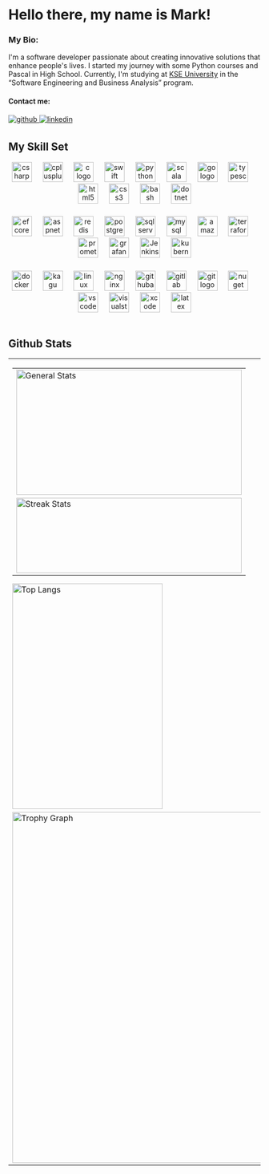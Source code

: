 # Hello there, my name is Mark!

### My Bio:

I'm a software developer passionate about creating innovative solutions that enhance people's lives. I started my journey with some Python courses and Pascal in High School. Currently, I'm studying at [KSE University](https://university.kse.ua/en) in the “Software Engineering and Business Analysis” program.

#### Contact me:
<a href="https://github.com/Tabatskyi" target="_blank">
<img src=https://img.shields.io/badge/github-%2324292e.svg?&style=for-the-badge&logo=github&logoColor=white alt=github style="margin-bottom: 5px;" />
</a>
<a href="https://linkedin.com/in/mark-tabatskyi" target="_blank">
<img src=https://img.shields.io/badge/linkedin-%231E77B5.svg?&style=for-the-badge&logo=linkedin&logoColor=white alt=linkedin style="margin-bottom: 5px;" />
</a> 
<br/>  


## My Skill Set  

<div align="center">
  <a href="https://dotnet.microsoft.com/languages/csharp/"><img src="https://skillicons.dev/icons?i=cs" height="40" width="40"  alt="csharp logo"  /></a>
  <img width="5" />   
  <img width="5" />
  <a href="https://cplusplus.com/"><img src="https://skillicons.dev/icons?i=cpp" height="40" width="40"  alt="cplusplus logo"  /></a>
  <img width="5" />   
  <img width="5" />
  <a href="https://www.cprogramming.com/"><img src="https://skillicons.dev/icons?i=c" height="40" width="40"  alt="c logo"  /></a>
  <img width="5" />   
  <img width="5" />
  <a href="https://developer.apple.com/swift/"><img src="https://skillicons.dev/icons?i=swift" height="40" width="40"  alt="swift logo"  /></a>
  <img width="5" />
  <img width="5" />
  <a href="https://www.python.org/"><img src="https://cdn.jsdelivr.net/gh/devicons/devicon/icons/python/python-original.svg" height="40" width="40"  alt="python logo"  /></a>
  <img width="5" />   
  <img width="5" />
  <a href="https://www.scala-lang.org/"><img src="https://cdn.simpleicons.org/scala/DC322F" height="40" width="40"  alt="scala logo"  /></a>
  <img width="5" />  
  <img width="5" />
  <a href="https://go.dev/"><img src="https://cdn.jsdelivr.net/gh/devicons/devicon/icons/go/go-original.svg" height="40" width="40"  alt="go logo"  /></a>
  <img width="5" />   
  <img width="5" />
  <a href="https://www.typescriptlang.org/"><img src="https://cdn.simpleicons.org/typescript/3178C6" height="40" width="40"  alt="typescript logo"  /></a>
  <img width="5" />   
  <img width="5" />
  <a href="https://www.w3schools.com/html/"><img src="https://cdn.jsdelivr.net/gh/devicons/devicon/icons/html5/html5-original.svg" height="40" width="40"  alt="html5 logo"  /></a>
  <img width="5" />   
  <img width="5" />
  <a href="https://www.w3schools.com/css/"><img src="https://cdn.jsdelivr.net/gh/devicons/devicon/icons/css3/css3-original.svg" height="40" width="40"  alt="css3 logo"  /></a>
  <img width="5" />   
  <img width="5" />
  <a href="https://www.r-project.org/"><img src="https://cdn.jsdelivr.net/gh/devicons/devicon/icons/r/r-original.svg" height="40" width="40"  alt="bash logo"  /></a>
  <img width="5" />   
  <img width="5" />
  <a href="https://dotnet.microsoft.com/"><img src="https://cdn.simpleicons.org/dotnet/512BD4" height="40" width="40"  alt="dotnet logo"  /></a>
</div>

###

<div align="center">
  <a href="https://learn.microsoft.com/en-us/ef/core"><img src="https://cdn.jsdelivr.net/gh/devicons/devicon/icons/entityframeworkcore/entityframeworkcore-original.svg" height="40" width="40"  alt="ef core logo"  /></a>
  <img width="5" />   
  <img width="5" />
  <a href="https://dotnet.microsoft.com/en-us/apps/aspnet"><img src="https://cdn.jsdelivr.net/gh/devicons/devicon/icons/dot-net/dot-net-original.svg" height="40" width="40"  alt="aspnet logo"  /></a>
  <img width="5" />   
  <img width="5" />
  <a href="https://redis.io/"><img src="https://cdn.simpleicons.org/redis/DC382D" height="40" width="40"  alt="redis logo"  /></a>
  <img width="5" />  
  <img width="5" />
  <a href="https://www.postgresql.org/"><img src="https://cdn.jsdelivr.net/gh/devicons/devicon/icons/postgresql/postgresql-original.svg" height="40" width="40"  alt="postgresql logo"  /></a>
  <img width="5" />   
  <img width="5" />
  <a href="https://www.microsoft.com/sql-server"><img src="https://cdn.jsdelivr.net/gh/devicons/devicon@latest/icons/microsoftsqlserver/microsoftsqlserver-plain-wordmark.svg" height="40" width="40"  alt="sqlserver logo"  /></a>
  <img width="5" />   
  <img width="5" />
  <a href="https://www.mysql.com/"><img src="https://cdn.simpleicons.org/mysql/4479A1" height="40" width="40"  alt="mysql logo"  /></a>
  <img width="5" />  
  <img width="5" />
  <a href="https://aws.amazon.com/"><img src="https://skillicons.dev/icons?i=aws" height="40" width="40"  alt="amazonwebservices logo"  /></a>
  <img width="5" />  
  <img width="5" />
  <a href="https://www.terraform.io/"><img src="https://cdn.jsdelivr.net/gh/devicons/devicon/icons/terraform/terraform-original.svg" height="40" width="40"  alt="terraform logo"  /></a>
  <img width="5" />  
  <img width="5" />
  <a href="https://prometheus.io/"><img src="https://cdn.jsdelivr.net/gh/devicons/devicon/icons/prometheus/prometheus-original.svg" height="40" width="40"  alt="prometheus logo"  /></a>
  <img width="5" /> 
  <img width="5" />
  <a href="https://grafana.com/"><img src="https://cdn.jsdelivr.net/gh/devicons/devicon/icons/grafana/grafana-original.svg" height="40" width="40"  alt="grafana logo"  /></a>
  <img width="5" />  
  <img width="5" />
  <a href="https://www.jenkins.io/"><img src="https://profilinator.rishav.dev/skills-assets/jenkins-icon.svg" alt="Jenkins" height="40" width="40"  /></a>
  <img width="5" />  
  <img width="5" />
  <a href="https://kubernetes.io/"><img src="https://cdn.jsdelivr.net/gh/devicons/devicon/icons/kubernetes/kubernetes-original.svg" height="40" width="40"  alt="kubernetes logo"  /></a>
</div>

###

<div align="center">
  <a href="https://www.docker.com/"><img src="https://cdn.simpleicons.org/docker/2496ED" height="40" width="40"  alt="docker logo"  /></a>
  <img width="5" />  
  <img width="5" />
  <a href="https://github.com/vovaskochko/KaguOS"><img src="https://github.com/vovaskochko/KaguOS/blob/main/kaguos_logo.png" height="40" width="40"  alt="kagu logo"  /></a>
  <img width="5" /> 
  <img width="5" />
  <a href="https://www.linux.org/"><img src="https://cdn.jsdelivr.net/gh/devicons/devicon/icons/linux/linux-original.svg" height="40" width="40"  alt="linux logo"  /></a>
  <img width="5" />  
  <img width="5" />
  <a href="https://www.nginx.com/"><img src="https://cdn.simpleicons.org/nginx/009639" height="40" width="40"  alt="nginx logo"  /></a>
  <img width="5" />  
  <img width="5" />
  <a href="https://github.com/features/actions/"><img src="https://skillicons.dev/icons?i=githubactions" height="40" width="40"  alt="githubactions logo"  /></a>
  <img width="5" /> 
  <img width="5" />
  <a href="https://about.gitlab.com/"><img src="https://cdn.jsdelivr.net/gh/devicons/devicon/icons/gitlab/gitlab-original.svg" height="40" width="40"  alt="gitlab logo"  /></a>
  <img width="5" />  
  <img width="5" />
  <a href="https://git-scm.com/"><img src="https://cdn.jsdelivr.net/gh/devicons/devicon/icons/git/git-original.svg" height="40" width="40"  alt="git logo"  /></a>
  <img width="5" /> 
  <img width="5" />
  <a href="https://www.nuget.org/"><img src="https://cdn.simpleicons.org/nuget/004880" height="40" width="40"  alt="nuget logo"  /></a>
  <img width="5" />  
  <img width="5" />
  <a href="https://code.visualstudio.com/"><img src="https://cdn.jsdelivr.net/gh/devicons/devicon/icons/vscode/vscode-original.svg" height="40" width="40"  alt="vscode logo"  /></a>
  <img width="5" />  
  <img width="5" />
  <a href="https://visualstudio.microsoft.com/"><img src="https://cdn.jsdelivr.net/gh/devicons/devicon/icons/visualstudio/visualstudio-original.svg" height="40" width="40"  alt="visualstudio logo"  /></a>
  <img width="5" />  
  <img width="5" />
  <a href="https://developer.apple.com/xcode/"><img src="https://cdn.jsdelivr.net/gh/devicons/devicon/icons/xcode/xcode-original.svg" height="40" width="40"  alt="xcode logo"  /></a>
  <img width="5" />  
  <img width="5" />
  <a href="https://www.latex-project.org/"><img src="https://skillicons.dev/icons?i=latex" height="40" width="40"  alt="latex logo"  /></a>
</div>


<br/>  


## Github Stats 
<div align="center">
<table>
  <tr>
    <td>
<table align="left">
    <tr>
      <td>
      <a href="https://github.com/anuraghazra/github-readme-stats">
        <img src="https://github-readme-stats-git-main-tabatskyis-projects.vercel.app/api?username=Tabatskyi&count_private=true&hide_border=true&theme=github_dark&text_bold=true&show=reviews,prs_merged,prs_merged_percentage" width="450" height="250" alt="General Stats"/>
      </a>
        </td>
    </tr>
  <tr></tr>
    <tr>
      <td>
      <a href="https://github.com/DenverCoder1/github-readme-streak-stats">
        <img src="https://github-readme-streak-stats-eight.vercel.app/?user=Tabatskyi&theme=github_dark&hide_border=true&mode=daily&sections=total%2Ccurrent%2Clongest&stroke=67a5f8&dates=67a5f8&ring=67a5f8" width="450" height="150" alt="Streak Stats"/>
      </a>
    </td>
  </tr>
</table>
      <a href="https://github.com/anuraghazra/github-readme-stats">
        <img src="https://github-readme-stats-git-main-tabatskyis-projects.vercel.app/api/top-langs/?username=Tabatskyi&hide_border=true&layout=donut-vertical&theme=github_dark&langs_count=20&size_weight=0.5&count_weight=0.5&text_bold=true" width="300" height="450" alt="Top Langs" />  
      </a>
  </tr>
  <tr></tr>
      <tr>
    <td>
  <a href="https://github.com/ryo-ma/github-profile-trophy">
    <img src="https://github-profile-trophy-ruby.vercel.app?username=Tabatskyi&theme=darkhub&column=5&row=1&margin-w=1&margin-h=6&no-bg=false&no-frame=true" width="700" alt="Trophy Graph"/>
  </a></td>
    </tr>
  </table>
</div>
<br/>  
